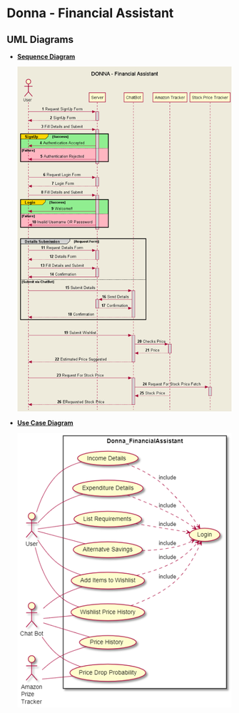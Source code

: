 # Donna - Financial Assistant

## UML Diagrams
- **[Sequence Diagram](https://github.com/GaganpreetKhurana/SoftwareTestingLab/blob/master/Assignment%201/sequenceDiagram.plantuml)**

    ![Sequence Diagram](https://github.com/GaganpreetKhurana/SoftwareTestingLab/blob/master/Assignment%201/SequenceDiagram.png)
  
- **[Use Case Diagram](https://github.com/GaganpreetKhurana/SoftwareTestingLab/blob/master/Assignment%201/UseCase_Donna.puml)**
    
    ![Use Case Diagram](https://github.com/GaganpreetKhurana/SoftwareTestingLab/blob/master/Assignment%201/UseCase_Donna.png)
